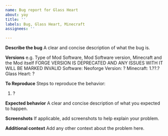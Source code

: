 ```yaml
---
name: Bug report for Glass Heart
about: yay
title: ''
labels: Bug, Glass Heart, Minecraft
assignees: ''

---
```


**Describe the bug**
A clear and concise description of what the bug is.

**Versions**
e.g. Type of Mod Software, Mod Software version, Minecraft and the Mod itself
FORGE VERSION IS DEPRECATED AND ANY ISSUES WITH IT WILL BE MARKED INVALID
Software: Neoforge
Version: ?
Minecraft: 1.??.?
Glass Heart: ?

**To Reproduce**
Steps to reproduce the behavior:
1. ?

**Expected behavior**
A clear and concise description of what you expected to happen.

**Screenshots**
If applicable, add screenshots to help explain your problem.

**Additional context**
Add any other context about the problem here.
